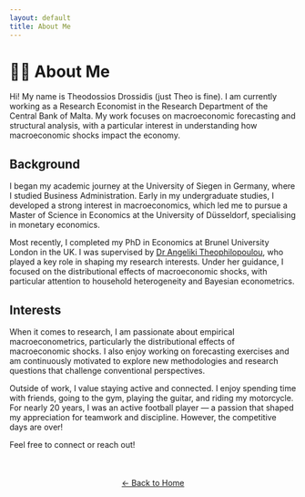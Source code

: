 ```yaml
---
layout: default
title: About Me
---
```


# 🧑‍💼 About Me

Hi! My name is Theodossios Drossidis (just Theo is fine). I am currently working as a Research Economist in the Research Department of the Central Bank of Malta. My work focuses on macroeconomic forecasting and structural analysis, with a particular interest in understanding how macroeconomic shocks impact the economy.

## Background
I began my academic journey at the University of Siegen in Germany, where I studied Business Administration. Early in my undergraduate studies, I developed a strong interest in macroeconomics, which led me to pursue a Master of Science in Economics at the University of Düsseldorf, specialising in monetary economics.

Most recently, I completed my PhD in Economics at Brunel University London in the UK. I was supervised by [Dr Angeliki Theophilopoulou](https://sites.google.com/view/angelikitheophilopoulou/home), who played a key role in shaping my research interests. Under her guidance, I focused on the distributional effects of macroeconomic shocks, with particular attention to household heterogeneity and Bayesian econometrics.

## Interests

When it comes to research, I am passionate about empirical macroeconometrics, particularly the distributional effects of macroeconomic shocks. I also enjoy working on forecasting exercises and am continuously motivated to explore new methodologies and research questions that challenge conventional perspectives.

Outside of work, I value staying active and connected. I enjoy spending time with friends, going to the gym, playing the guitar, and riding my motorcycle. For nearly 20 years, I was an active football player — a passion that shaped my appreciation for teamwork and discipline. However, the competitive days are over!

Feel free to connect or reach out!

<div style="text-align: center; margin-top: 50px;">
  <a href="index.html">← Back to Home</a>
</div>



